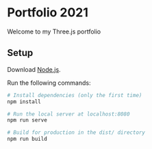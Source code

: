 # Portfolio 2021

<!-- Welcome to my Three.js portfolio, you can visit the built & deployed version [here]([LINK]) -->
Welcome to my Three.js portfolio

## Setup
Download [Node.js](https://nodejs.org/en/download/).

Run the following commands:

``` bash
# Install dependencies (only the first time)
npm install

# Run the local server at localhost:8080
npm run serve

# Build for production in the dist/ directory
npm run build
```
